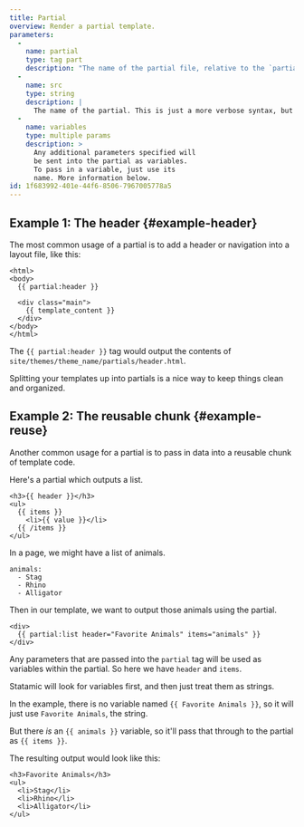 ```yaml
---
title: Partial
overview: Render a partial template.
parameters:
  -
    name: partial
    type: tag part
    description: "The name of the partial file, relative to the `partials` folder. This is part of the tag, not actually a parameter. For example, you'd use `partial:list` to load the `list` partial."
  -
    name: src
    type: string
    description: |
      The name of the partial. This is just a more verbose syntax, but can allow you to use a variable for the partial name. eg. `{{ partial src="{my_partial}" }}`
  -
    name: variables
    type: multiple params
    description: >
      Any additional parameters specified will
      be sent into the partial as variables.
      To pass in a variable, just use its
      name. More information below.
id: 1f683992-401e-44f6-8506-7967005778a5
---
```

## Example 1: The header {#example-header}

The most common usage of a partial is to add a header or navigation into a layout file, like this:

```
<html>
<body>
  {{ partial:header }}

  <div class="main">
    {{ template_content }}
  </div>
</body>
</html>
```

The `{{ partial:header }}` tag would output the contents of `site/themes/theme_name/partials/header.html`.

Splitting your templates up into partials is a nice way to keep things clean and organized.

## Example 2: The reusable chunk {#example-reuse}

Another common usage for a partial is to pass in data into a reusable chunk of template code.

Here's a partial which outputs a list.

```
<h3>{{ header }}</h3>
<ul>
  {{ items }}
    <li>{{ value }}</li>
  {{ /items }}
</ul>
```

In a page, we might have a list of animals.

``` language-yaml
animals:
  - Stag
  - Rhino
  - Alligator
```

Then in our template, we want to output those animals using the partial.

```
<div>
  {{ partial:list header="Favorite Animals" items="animals" }}
</div>
```

Any parameters that are passed into the `partial` tag will be used as variables within the partial. So here we have `header` and `items`.

Statamic will look for variables first, and then just treat them as strings.

In the example, there is no variable named `{{ Favorite Animals }}`, so it will just use `Favorite Animals`, the string.

But there _is_ an `{{ animals }}` variable, so it'll pass that through to the partial as `{{ items }}`.

The resulting output would look like this:

```
<h3>Favorite Animals</h3>
<ul>
  <li>Stag</li>
  <li>Rhino</li>
  <li>Alligator</li>
</ul>
```
